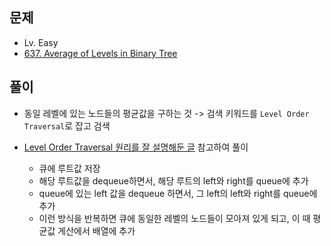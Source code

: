 ## 문제

- Lv. Easy
- [637. Average of Levels in Binary Tree](https://leetcode.com/problems/average-of-levels-in-binary-tree/description/?envType=study-plan-v2&envId=top-interview-150)

## 풀이

- 동일 레벨에 있는 노드들의 평균값을 구하는 것 -> 검색 키워드를 `Level Order Traversal`로 잡고 검색
- [Level Order Traversal 원리를 잘 설명해둔 글](https://chanhuiseok.github.io/posts/ds-2/) 참고하여 풀이

  - 큐에 루트값 저장
  - 해당 루트값을 dequeue하면서, 해당 루트의 left와 right를 queue에 추가
  - queue에 있는 left 값을 dequeue 하면서, 그 left의 left와 right를 queue에 추가
  - 이런 방식을 반복하면 큐에 동일한 레벨의 노드들이 모아져 있게 되고, 이 때 평균값 게산에서 배열에 추가
